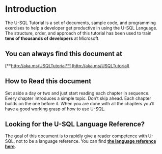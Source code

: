 # Introduction

The U-SQL Tutorial is a set of documents, sample code, and programming exercises to help a developer get productive in using the U-SQL Language. The structure, order, and approach of this tutorial has been used to train **tens of thousands of developers** at Microsoft.

## You can always find this document at

[**http://aka.ms/USQLTutorial**](http://aka.ms/USQLTutorial)

## How to Read this document

Set aside a day or two and just start reading each chapter in sequence. Every chapter introduces a simple topic. Don’t skip ahead. Each chapter builds on the one before it. When you are done with all the chapters you’ll have a good working grasp of how to use U-SQL.

## Looking for the U-SQL Language Reference?

The goal of this document is to rapidly give a reader competence with U-SQL, not to be a language reference. You can find [**the language reference here**](https://msdn.microsoft.com/en-us/library/azure/mt591959.aspx).

## 



